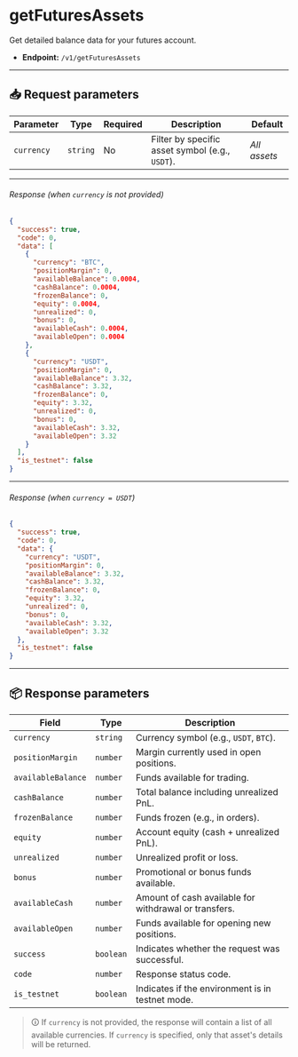 # getFuturesAssets

Get detailed balance data for your futures account.

- **Endpoint:** `/v1/getFuturesAssets`

---

## 📥 Request parameters

| **Parameter** | **Type**  | **Required** | **Description**                                  | **Default** |
|---------------|-----------|--------------|--------------------------------------------------|-------------|
| `currency`    | `string`  | No           | Filter by specific asset symbol (e.g., `USDT`). | *All assets* |

---

###### Response (when `currency` is not provided)

```json
{
  "success": true,
  "code": 0,
  "data": [
    {
      "currency": "BTC",
      "positionMargin": 0,
      "availableBalance": 0.0004,
      "cashBalance": 0.0004,
      "frozenBalance": 0,
      "equity": 0.0004,
      "unrealized": 0,
      "bonus": 0,
      "availableCash": 0.0004,
      "availableOpen": 0.0004
    },
    {
      "currency": "USDT",
      "positionMargin": 0,
      "availableBalance": 3.32,
      "cashBalance": 3.32,
      "frozenBalance": 0,
      "equity": 3.32,
      "unrealized": 0,
      "bonus": 0,
      "availableCash": 3.32,
      "availableOpen": 3.32
    }
  ],
  "is_testnet": false
}
```

---

###### Response (when `currency = USDT`)

```json
{
  "success": true,
  "code": 0,
  "data": {
    "currency": "USDT",
    "positionMargin": 0,
    "availableBalance": 3.32,
    "cashBalance": 3.32,
    "frozenBalance": 0,
    "equity": 3.32,
    "unrealized": 0,
    "bonus": 0,
    "availableCash": 3.32,
    "availableOpen": 3.32
  },
  "is_testnet": false
}
```

---

## 📦 Response parameters

| **Field**          | **Type**   | **Description**                                                                 |
|--------------------|------------|---------------------------------------------------------------------------------|
| `currency`         | `string`   | Currency symbol (e.g., `USDT`, `BTC`).                                          |
| `positionMargin`   | `number`   | Margin currently used in open positions.                                        |
| `availableBalance` | `number`   | Funds available for trading.                                                   |
| `cashBalance`      | `number`   | Total balance including unrealized PnL.                                        |
| `frozenBalance`    | `number`   | Funds frozen (e.g., in orders).                                                |
| `equity`           | `number`   | Account equity (cash + unrealized PnL).                                        |
| `unrealized`       | `number`   | Unrealized profit or loss.                                                     |
| `bonus`            | `number`   | Promotional or bonus funds available.                                          |
| `availableCash`    | `number`   | Amount of cash available for withdrawal or transfers.                         |
| `availableOpen`    | `number`   | Funds available for opening new positions.                                     |
| `success`          | `boolean`  | Indicates whether the request was successful.                                  |
| `code`             | `number`   | Response status code.                                                          |
| `is_testnet`       | `boolean`  | Indicates if the environment is in testnet mode.                               |

> 🛈 If `currency` is not provided, the response will contain a list of all available currencies. If `currency` is specified, only that asset's details will be returned.

